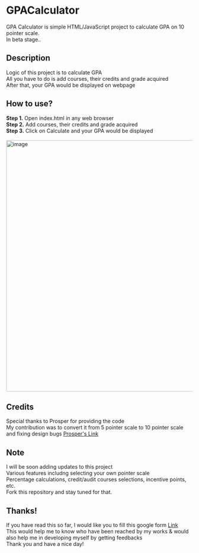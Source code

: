 # GPACalculator
GPA Calculator is simple HTML/JavaScript project to calculate GPA on 10 pointer scale.<br>
In beta stage..


## Description
Logic of this project is to calculate GPA <br>
All you have to do is add courses, their credits and grade acquired <br>
After that, your GPA would be displayed on webpage <br>


## How to use?
<b>Step 1.</b> Open index.html in any web browser <br>
<b>Step 2.</b> Add courses, their credits and grade acquired<br>
<b>Step 3.</b> Click on Calculate and your GPA would be displayed <br><br>
<img width="677" alt="image" src="https://user-images.githubusercontent.com/111577600/213820647-c0d6aa2e-e03e-47a6-adcd-2488b46746b2.png">



## Credits
Special thanks to Prosper
for providing the code<br>
My contribution was to convert it from 5 pointer scale to 10 pointer scale and fixing design bugs
[Prosper's Link](https://codepen.io/Proyce/pen/NWxYWgr)<br>


## Note
I will be soon adding updates to this project<br>
Various features includng selecting your own pointer scale<br>
Percentage calculations, credit/audit courses selections, incentive points, etc.<br>
Fork this repository and stay tuned for that.


## Thanks!
If you have read this so far, I would like you to fill this google form [Link](https://forms.gle/6C6JFL56VazfwErm6)<br>
This would help me to know who have been reached by my works & would also help me in developing myself by getting feedbacks<br>
Thank you and have a nice day!
